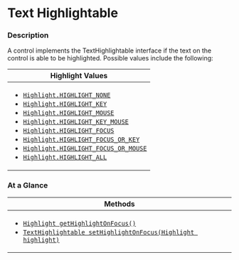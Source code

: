 <!-- ---
sidebar_position: 1
--- -->


# Text Highlightable

### Description

A control implements the TextHighlightable interface if the text on the control is able to be highlighted. Possible values include the following:

|Highlight Values|
|----------|
|<ul><li>[`Highlight.HIGHLIGHT_NONE`](#)</li><li>[`Highlight.HIGHLIGHT_KEY`](#)</li><li>[`Highlight.HIGHLIGHT_MOUSE`](#)</li><li>[`Highlight.HIGHLIGHT_KEY_MOUSE`](#)</li><li>[`Highlight.HIGHLIGHT_FOCUS`](#)</li><li>[`Highlight.HIGHLIGHT_FOCUS_OR_KEY`](#)</li><li>[`Highlight.HIGHLIGHT_FOCUS_OR_MOUSE`](#)</li><li>[`Highlight.HIGHLIGHT_ALL`](#)</li></ul>|

### At a Glance

| Methods |
|------------|
| <ul><li>[`Highlight getHighlightOnFocus()`](#)</li><li>[`TextHighlightable setHighlightOnFocus(Highlight highlight)`](#)</li></ul>|